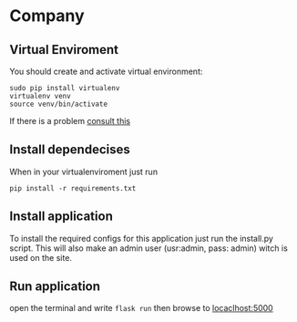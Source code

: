 # Company


## Virtual Enviroment
You should create and activate virtual environment:

```
sudo pip install virtualenv
virtualenv venv
source venv/bin/activate
```

If there is a problem [consult this](https://virtualenv.pypa.io/en/stable/installation/)

## Install dependecises

When in your virtualenviroment just run

```
pip install -r requirements.txt
```

## Install application
To install the required configs for this application just run the install.py script.
This will also make an admin user (usr:admin, pass: admin) witch is used on the site.

## Run application

open the terminal and write ```flask run``` then browse to [locaclhost:5000](http://localhost:5000)